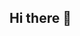 ## Hi there 👋

<!--
**DLOWE96/DLOWE96** is a ✨ _special_ ✨ repository because its `README.md` (this file) appears on your GitHub profile.

Here are some ideas to get you started:

- 🔭 I’m currently working on becoming a good coder/programmer.
- 🌱 I’m currently learning software engineering 
- 👯 I’m looking to collaborate on future team-based projects.
- 🤔 I’m looking for help with Everything about Coding!!
- 💬 Ask me about Gaming, Recent news.
- 📫 How to reach me: dannylowe96@hotmail.co.uk
- 😄 Pronouns: Male - He/Him.
- ⚡ Fun fact: Roses are red, violets are blue, fields of gold, are usually barley too.
-->
